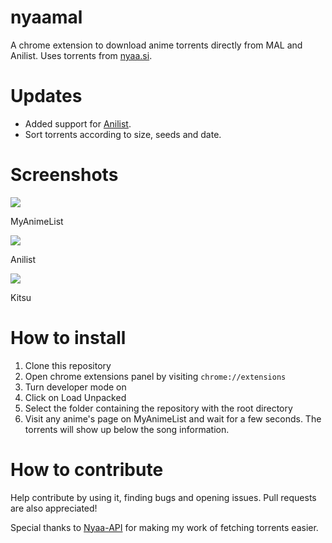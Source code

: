 # nyaamal
A chrome extension to download anime torrents directly from MAL and Anilist. Uses torrents from <a href="https://nyaa.si">nyaa.si</a>.

# Updates
- Added support for <a href="https://anilist.co">Anilist</a>.
- Sort torrents according to size, seeds and date.

# Screenshots
<img src="https://media.discordapp.net/attachments/621798627895017499/833300800565936128/unknown.png">

MyAnimeList

<img src="https://media.discordapp.net/attachments/706928005313855620/833296878564409365/unknown.png">

Anilist

<img src="https://cdn.discordapp.com/attachments/746366803818840064/851022321565040640/unknown.png">

Kitsu

# How to install
1. Clone this repository
2. Open chrome extensions panel by visiting `chrome://extensions`
3. Turn developer mode on
4. Click on Load Unpacked
5. Select the folder containing the repository with the root directory
6. Visit any anime's page on MyAnimeList and wait for a few seconds. The torrents will show up below the song information.

# How to contribute
Help contribute by using it, finding bugs and opening issues. Pull requests are also appreciated!

Special thanks to <a href="https://github.com/Vivek-Kolhe/Nyaa-API">Nyaa-API</a> for making my work of fetching torrents easier.
